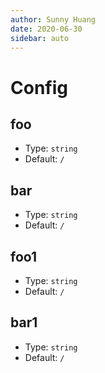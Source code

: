 ```yaml
---
author: Sunny Huang
date: 2020-06-30
sidebar: auto
---
```


# Config

## foo

- Type: `string`
- Default: `/`

## bar

- Type: `string`
- Default: `/`

## foo1

- Type: `string`
- Default: `/`

## bar1

- Type: `string`
- Default: `/`